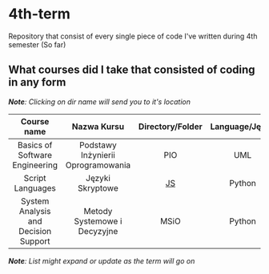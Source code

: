 # 4th-term
Repository that consist of every single piece of code I've written during 4th semester (So far)

## What courses did I take that consisted of coding in any form

***Note**: Clicking on dir name will send you to it's location*

| **Course name** | **Nazwa Kursu** | **Directory/Folder** | **Language/Język** |
|:---:|:---:|:---:|:---:|
| Basics of Software Engineering | Podstawy Inżynierii Oprogramowania | PIO | UML |
| Script Languages | Języki Skryptowe | [JS](/JS/Laboratory) | Python |
| System Analysis and Decision Support | Metody Systemowe i Decyzyjne | MSiO | Python |
  
***Note**: List might expand or update as the term will go on*
  
